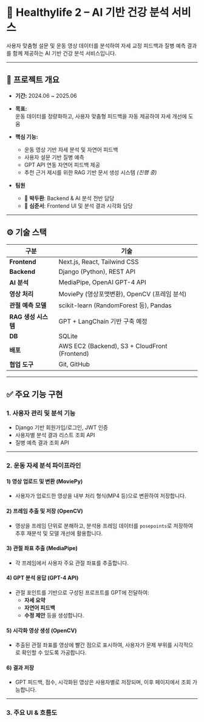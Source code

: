 # 💚 Healthylife 2 – AI 기반 건강 분석 서비스

사용자 맞춤형 설문 및 운동 영상 데이터를 분석하여 자세 교정 피드백과 질병 예측 결과를 함께 제공하는 AI 기반 건강 분석 서비스입니다.

---

## 📌 프로젝트 개요

- **기간:** 2024.06 ~ 2025.06  
- **목표:**  
  운동 데이터를 정량화하고, 사용자 맞춤형 피드백을 자동 제공하여 자세 개선에 도움

- **핵심 기능:**
  - 운동 영상 기반 자세 분석 및 자연어 피드백
  - 사용자 설문 기반 질병 예측
  - GPT API 연동 자연어 피드백 제공
  - 추천 근거 제시를 위한 RAG 기반 문서 생성 시스템 *(진행 중)*

- **팀원**
  - 🧠 **박두환**: Backend & AI 분석 전반 담당  
  - 🎨 **심준서**: Frontend UI 및 분석 결과 시각화 담당

---

## ⚙️ 기술 스택

| 구분              | 기술                                                         |
|-------------------|--------------------------------------------------------------|
| **Frontend**       | Next.js, React, Tailwind CSS                                 |
| **Backend**        | Django (Python), REST API                                   |
| **AI 분석**        | MediaPipe, OpenAI GPT-4 API                                 |
| **영상 처리**      | MoviePy (영상포맷변환), OpenCV (프레임 분석)               |
| **관절 예측 모델** | scikit-learn (RandomForest 등), Pandas                      |
| **RAG 생성 시스템**| GPT + LangChain 기반 구축 예정                              |
| **DB**             | SQLite                                                      |
| **배포**           | AWS EC2 (Backend), S3 + CloudFront (Frontend)              |
| **협업 도구**      | Git, GitHub                                                 |

---

## ✅ 주요 기능 구현

### 1. 사용자 관리 및 분석 기능
- Django 기반 회원가입/로그인, JWT 인증
- 사용자별 분석 결과 리스트 조회 API
- 질병 예측 결과 조회 API

---

### 2. 운동 자세 분석 파이프라인

#### 1) 영상 업로드 및 변환 (MoviePy)
- 사용자가 업로드한 영상을 내부 처리 형식(MP4 등)으로 변환하여 저장합니다.

#### 2) 프레임 추출 및 저장 (OpenCV)
- 영상을 프레임 단위로 분해하고, 분석용 프레임 데이터를 `posepoints`로 저장하여 추후 재분석 및 모델 개선에 활용합니다.

#### 3) 관절 좌표 추출 (MediaPipe)
- 각 프레임에서 사용자 주요 관절 좌표를 추출합니다.

#### 4) GPT 분석 응답 (GPT-4 API)
- 관절 포인트를 기반으로 구성된 프로프트를 GPT에 전달하여:
  - **자세 요약**
  - **자연어 피드백**
  - **수정 제안** 등을 생성합니다.

#### 5) 시각화 영상 생성 (OpenCV)
- 추출된 관절 좌표를 영상에 빨간 점으로 표시하여, 사용자가 문제 부위를 시각적으로 확인할 수 있도록 가공합니다.

#### 6) 결과 저장
- GPT 피드백, 점수, 시각화된 영상은 사용자별로 저장되며, 이후 페이지에서 조회 가능합니다.

---

### 3. 주요 UI & 흐름도

